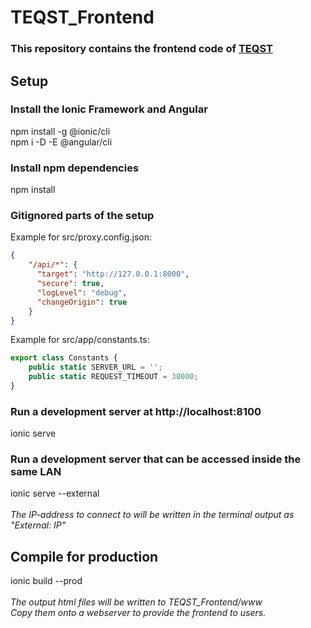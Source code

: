 # TEQST_Frontend
### This repository contains the frontend code of [TEQST](https://github.com/TEQST/TEQST)
## Setup
### Install the Ionic Framework and Angular
npm install -g @ionic/cli\
npm i -D -E @angular/cli

### Install npm dependencies
npm install

### Gitignored parts of the setup
Example for src/proxy.config.json:
```json
{
    "/api/*": {
      "target": "http://127.0.0.1:8000",
      "secure": true,
      "logLevel": "debug",
      "changeOrigin": true
    }
}
```

Example for src/app/constants.ts:
```typescript
export class Constants {
    public static SERVER_URL = '';
    public static REQUEST_TIMEOUT = 30000;
}
```

### Run a development server at http://localhost:8100
ionic serve
### Run a development server that can be accessed inside the same LAN
ionic serve --external\
\
*The IP-address to connect to will be written in the terminal output as "External: IP"*
## Compile for production
ionic build --prod\
\
*The output html files will be written to TEQST_Frontend/www\
Copy them onto a webserver to provide the frontend to users.*
